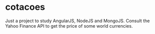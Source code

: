 # cotacoes
Just a project to study AngularJS, NodeJS and MongoJS. Consult the Yahoo Finance API to get the price of some world currencies.
